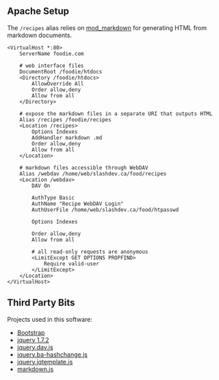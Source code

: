## Apache Setup

The `/recipes` alias relies on [mod_markdown](https://github.com/hamano/apache-mod-markdown)
for generating HTML from markdown documents.

	<VirtualHost *:80>
	    ServerName foodie.com

	    # web interface files
	    DocumentRoot /foodie/htdocs
	    <Directory /foodie/htdocs>
	        AllowOverride All
	        Order allow,deny
	        Allow from all
	    </Directory>

	    # expose the markdown files in a separate URI that outputs HTML
	    Alias /recipes /foodie/recipes
	    <Location /recipes>
	        Options Indexes
	        AddHandler markdown .md
	        Order allow,deny
	        Allow from all
	    </Location>

	    # markdown files accessible through WebDAV
	    Alias /webdav /home/web/slashdev.ca/food/recipes
	    <Location /webdav>
	        DAV On

	        AuthType Basic
	        AuthName "Recipe WebDAV Login"
	        AuthUserFile /home/web/slashdev.ca/food/htpasswd

	        Options Indexes

	        Order allow,deny
	        Allow from all

	        # all read-only requests are anonymous
	        <LimitExcept GET OPTIONS PROPFIND>
	            Require valid-user
	        </LimitExcept>
	    </Location>
	</VirtualHost>

## Third Party Bits

Projects used in this software:

* [Bootstrap](http://twitter.github.com/bootstrap/)
* [jquery 1.7.2](http://jquery.com/)
* [jquery.dav.js](https://github.com/sandro-pasquali/jquery.dav)
* [jquery.ba-hashchange.js](https://github.com/cowboy/jquery-hashchange)
* [jquery.jqtemplate.js](http://www.slashdev.ca/jqtemplate/)
* [markdown.js](https://github.com/evilstreak/markdown-js)
